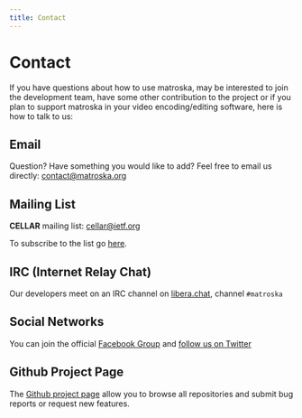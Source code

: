 ```yaml
---
title: Contact
---
```

# Contact

If you have questions about how to use matroska, may be interested to
join the development team, have some other contribution to the project
or if you plan to support matroska in your video encoding/editing
software, here is how to talk to us:

## Email

Question? Have something you would like to add? Feel free to email us
directly: contact@matroska.org

## Mailing List

**CELLAR** mailing list: <cellar@ietf.org>

To subscribe to the list go [here](https://www.ietf.org/mailman/listinfo/cellar).

## IRC (Internet Relay Chat)

Our developers meet on an IRC channel on
[libera.chat](https://libera.chat), channel `#matroska`

## Social Networks

You can join the official [Facebook
Group](http://www.facebook.com/pages/Matroska-mkv/68432982068) and
[follow us on Twitter](http://twitter.com/MatroskaOrg)

## Github Project Page

The [Github project page](https://github.com/Matroska-Org/) allow you
to browse all repositories and submit bug reports or request new
features.
